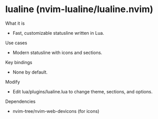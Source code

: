 # lualine (nvim-lualine/lualine.nvim)

What it is
- Fast, customizable statusline written in Lua.

Use cases
- Modern statusline with icons and sections.

Key bindings
- None by default.

Modify
- Edit lua/plugins/lualine.lua to change theme, sections, and options.

Dependencies
- nvim-tree/nvim-web-devicons (for icons)
